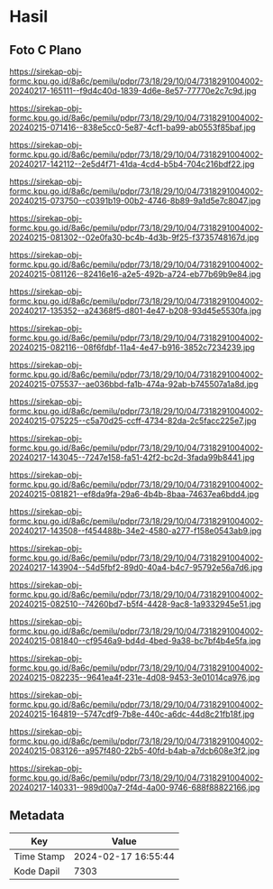 # Hasil

## Foto C Plano

https://sirekap-obj-formc.kpu.go.id/8a6c/pemilu/pdpr/73/18/29/10/04/7318291004002-20240217-165111--f9d4c40d-1839-4d6e-8e57-77770e2c7c9d.jpg

https://sirekap-obj-formc.kpu.go.id/8a6c/pemilu/pdpr/73/18/29/10/04/7318291004002-20240215-071416--838e5cc0-5e87-4cf1-ba99-ab0553f85baf.jpg

https://sirekap-obj-formc.kpu.go.id/8a6c/pemilu/pdpr/73/18/29/10/04/7318291004002-20240217-142112--2e5d4f71-41da-4cd4-b5b4-704c216bdf22.jpg

https://sirekap-obj-formc.kpu.go.id/8a6c/pemilu/pdpr/73/18/29/10/04/7318291004002-20240215-073750--c0391b19-00b2-4746-8b89-9a1d5e7c8047.jpg

https://sirekap-obj-formc.kpu.go.id/8a6c/pemilu/pdpr/73/18/29/10/04/7318291004002-20240215-081302--02e0fa30-bc4b-4d3b-9f25-f3735748167d.jpg

https://sirekap-obj-formc.kpu.go.id/8a6c/pemilu/pdpr/73/18/29/10/04/7318291004002-20240215-081126--82416e16-a2e5-492b-a724-eb77b69b9e84.jpg

https://sirekap-obj-formc.kpu.go.id/8a6c/pemilu/pdpr/73/18/29/10/04/7318291004002-20240217-135352--a24368f5-d801-4e47-b208-93d45e5530fa.jpg

https://sirekap-obj-formc.kpu.go.id/8a6c/pemilu/pdpr/73/18/29/10/04/7318291004002-20240215-082116--08f6fdbf-11a4-4e47-b916-3852c7234239.jpg

https://sirekap-obj-formc.kpu.go.id/8a6c/pemilu/pdpr/73/18/29/10/04/7318291004002-20240215-075537--ae036bbd-fa1b-474a-92ab-b745507a1a8d.jpg

https://sirekap-obj-formc.kpu.go.id/8a6c/pemilu/pdpr/73/18/29/10/04/7318291004002-20240215-075225--c5a70d25-ccff-4734-82da-2c5facc225e7.jpg

https://sirekap-obj-formc.kpu.go.id/8a6c/pemilu/pdpr/73/18/29/10/04/7318291004002-20240217-143045--7247e158-fa51-42f2-bc2d-3fada99b8441.jpg

https://sirekap-obj-formc.kpu.go.id/8a6c/pemilu/pdpr/73/18/29/10/04/7318291004002-20240215-081821--ef8da9fa-29a6-4b4b-8baa-74637ea6bdd4.jpg

https://sirekap-obj-formc.kpu.go.id/8a6c/pemilu/pdpr/73/18/29/10/04/7318291004002-20240217-143508--f454488b-34e2-4580-a277-f158e0543ab9.jpg

https://sirekap-obj-formc.kpu.go.id/8a6c/pemilu/pdpr/73/18/29/10/04/7318291004002-20240217-143904--54d5fbf2-89d0-40a4-b4c7-95792e56a7d6.jpg

https://sirekap-obj-formc.kpu.go.id/8a6c/pemilu/pdpr/73/18/29/10/04/7318291004002-20240215-082510--74260bd7-b5f4-4428-9ac8-1a9332945e51.jpg

https://sirekap-obj-formc.kpu.go.id/8a6c/pemilu/pdpr/73/18/29/10/04/7318291004002-20240215-081840--cf9546a9-bd4d-4bed-9a38-bc7bf4b4e5fa.jpg

https://sirekap-obj-formc.kpu.go.id/8a6c/pemilu/pdpr/73/18/29/10/04/7318291004002-20240215-082235--9641ea4f-231e-4d08-9453-3e01014ca976.jpg

https://sirekap-obj-formc.kpu.go.id/8a6c/pemilu/pdpr/73/18/29/10/04/7318291004002-20240215-164819--5747cdf9-7b8e-440c-a6dc-44d8c21fb18f.jpg

https://sirekap-obj-formc.kpu.go.id/8a6c/pemilu/pdpr/73/18/29/10/04/7318291004002-20240215-083126--a957f480-22b5-40fd-b4ab-a7dcb608e3f2.jpg

https://sirekap-obj-formc.kpu.go.id/8a6c/pemilu/pdpr/73/18/29/10/04/7318291004002-20240217-140331--989d00a7-2f4d-4a00-9746-688f88822166.jpg


## Metadata

| Key        | Value               |
| ---------- | ------------------- |
| Time Stamp | 2024-02-17 16:55:44 |
| Kode Dapil | 7303                |



